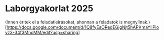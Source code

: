 # Laborgyakorlat 2025

(Innen éritek el a feladatleírásokat, ahonnan a feladatok is megnyílnak.)[https://docs.google.com/document/d/1Q8fyEsORedEGjgNjt5hAPKmaYliPlovz3-34f3MnoMM/edit?usp=sharing]

